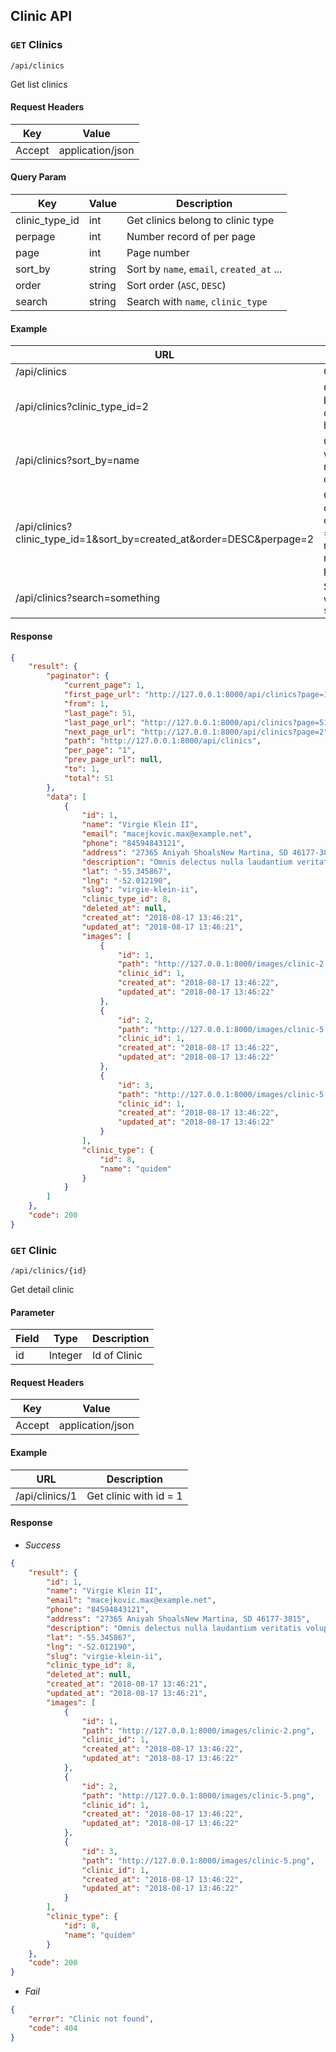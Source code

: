 ## Clinic API

### `GET` Clinics
```
/api/clinics
```
Get list clinics

#### Request Headers
| Key | Value |
|---|---|
|Accept|application/json

#### Query Param
| Key | Value | Description |
|---|---|---|
| clinic_type_id | int | Get clinics belong to clinic type |
| perpage | int | Number record of per page|
| page | int | Page number|
| sort_by | string | Sort by `name`, `email`, `created_at` ... |
| order | string | Sort order (`ASC`, `DESC`) |
| search | string | Search with `name`, `clinic_type` |

#### Example
| URL | Description |
|---|---|
| /api/clinics | Get all clinic |
| /api/clinics?clinic_type_id=2 | Get clinics belong to clinic type has id = 2 |
| /api/clinics?sort_by=name | Get clinics with sorted name and order ASC |
| /api/clinics?clinic_type_id=1&sort_by=created_at&order=DESC&perpage=2 | Get newest clinics has clinic_type_id = 1 and number of record each page is 2 |
| /api/clinics?search=something | Search clinic with keyword `something` |

#### Response
```json
{
    "result": {
        "paginator": {
            "current_page": 1,
            "first_page_url": "http://127.0.0.1:8000/api/clinics?page=1",
            "from": 1,
            "last_page": 51,
            "last_page_url": "http://127.0.0.1:8000/api/clinics?page=51",
            "next_page_url": "http://127.0.0.1:8000/api/clinics?page=2",
            "path": "http://127.0.0.1:8000/api/clinics",
            "per_page": "1",
            "prev_page_url": null,
            "to": 1,
            "total": 51
        },
        "data": [
            {
                "id": 1,
                "name": "Virgie Klein II",
                "email": "macejkovic.max@example.net",
                "phone": "84594843121",
                "address": "27365 Aniyah ShoalsNew Martina, SD 46177-3815",
                "description": "Omnis delectus nulla laudantium veritatis voluptates. Facere iste voluptatem reprehenderit porro voluptate. Ipsum perferendis rerum beatae.",
                "lat": "-55.345867",
                "lng": "-52.012190",
                "slug": "virgie-klein-ii",
                "clinic_type_id": 8,
                "deleted_at": null,
                "created_at": "2018-08-17 13:46:21",
                "updated_at": "2018-08-17 13:46:21",
                "images": [
                    {
                        "id": 1,
                        "path": "http://127.0.0.1:8000/images/clinic-2.png",
                        "clinic_id": 1,
                        "created_at": "2018-08-17 13:46:22",
                        "updated_at": "2018-08-17 13:46:22"
                    },
                    {
                        "id": 2,
                        "path": "http://127.0.0.1:8000/images/clinic-5.png",
                        "clinic_id": 1,
                        "created_at": "2018-08-17 13:46:22",
                        "updated_at": "2018-08-17 13:46:22"
                    },
                    {
                        "id": 3,
                        "path": "http://127.0.0.1:8000/images/clinic-5.png",
                        "clinic_id": 1,
                        "created_at": "2018-08-17 13:46:22",
                        "updated_at": "2018-08-17 13:46:22"
                    }
                ],
                "clinic_type": {
                    "id": 8,
                    "name": "quidem"
                }
            }
        ]
    },
    "code": 200
}
```

### `GET` Clinic
```
/api/clinics/{id}
```
Get detail clinic

#### Parameter
| Field | Type | Description |
|-------|------|-------------|
| id | Integer | Id of Clinic |

#### Request Headers
| Key | Value |
|---|---|
|Accept|application/json

#### Example
| URL | Description |
|---|---|
| /api/clinics/1 | Get clinic with id = 1 |

#### Response
* _Success_
```json
{
    "result": {
        "id": 1,
        "name": "Virgie Klein II",
        "email": "macejkovic.max@example.net",
        "phone": "84594843121",
        "address": "27365 Aniyah ShoalsNew Martina, SD 46177-3815",
        "description": "Omnis delectus nulla laudantium veritatis voluptates. Facere iste voluptatem reprehenderit porro voluptate. Ipsum perferendis rerum beatae.",
        "lat": "-55.345867",
        "lng": "-52.012190",
        "slug": "virgie-klein-ii",
        "clinic_type_id": 8,
        "deleted_at": null,
        "created_at": "2018-08-17 13:46:21",
        "updated_at": "2018-08-17 13:46:21",
        "images": [
            {
                "id": 1,
                "path": "http://127.0.0.1:8000/images/clinic-2.png",
                "clinic_id": 1,
                "created_at": "2018-08-17 13:46:22",
                "updated_at": "2018-08-17 13:46:22"
            },
            {
                "id": 2,
                "path": "http://127.0.0.1:8000/images/clinic-5.png",
                "clinic_id": 1,
                "created_at": "2018-08-17 13:46:22",
                "updated_at": "2018-08-17 13:46:22"
            },
            {
                "id": 3,
                "path": "http://127.0.0.1:8000/images/clinic-5.png",
                "clinic_id": 1,
                "created_at": "2018-08-17 13:46:22",
                "updated_at": "2018-08-17 13:46:22"
            }
        ],
        "clinic_type": {
            "id": 8,
            "name": "quidem"
        }
    },
    "code": 200
}
```
* _Fail_
```json
{
    "error": "Clinic not found",
    "code": 404
}
```
